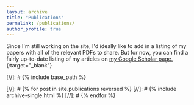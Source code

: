 ```yaml
---
layout: archive
title: "Publications"
permalink: /publications/
author_profile: true
---
```


Since I'm still working on the site, I'd ideally like to add in a listing of my papers with all of the relevant PDFs to share. But for now, you can find a fairly up-to-date listing of my articles on [my Google Scholar page.](https://scholar.google.com/citations?hl=en&user=W5qqC2wAAAAJ&view_op=list_works&sortby=pubdate){:target="_blank"}


[//]: # {% include base_path %}

[//]: # {% for post in site.publications reversed %}
[//]: #  {% include archive-single.html %}
[//]: # {% endfor %}

